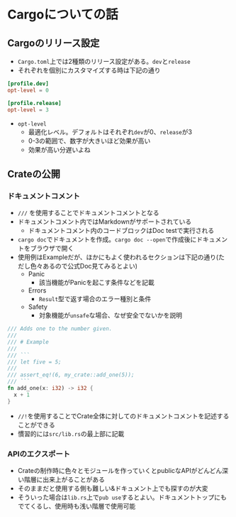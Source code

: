 Cargoについての話
=======================

Cargoのリリース設定
-------------------

* `Cargo.toml`上では2種類のリリース設定がある。`dev`と`release`
* それぞれを個別にカスタマイズする時は下記の通り

```toml
[profile.dev]
opt-level = 0

[profile.release]
opt-level = 3
```

* `opt-level`
  * 最適化レベル。デフォルトはそれぞれ`dev`が0、`release`が3
  * 0-3の範囲で、数字が大きいほど効果が高い
  * 効果が高い分遅いよね

Crateの公開
-----------------------

### ドキュメントコメント

* `///` を使用することでドキュメントコメントとなる
* ドキュメントコメント内ではMarkdownがサポートされている
  * ドキュメントコメント内のコードブロックはDoc testで実行される
* `cargo doc`でドキュメントを作成。`cargo doc --open`で作成後にドキュメントをブラウザで開く
* 使用例はExampleだが、ほかにもよく使われるセクションは下記の通り(ただし色々あるので公式Doc見てみるとよい)
  * Panic
    * 該当機能がPanicを起こす条件などを記載
  * Errors
    * `Result`型で返す場合のエラー種別と条件
  * Safety
    * 対象機能が`unsafe`な場合、なぜ安全でないかを説明

```rust
/// Adds one to the number given.
///
/// # Example
///
/// ```
/// let five = 5;
///
/// assert_eq!(6, my_crate::add_one(5));
/// ```
fn add_one(x: i32) -> i32 {
  x + 1
}
```

* `//!`を使用することでCrate全体に対してのドキュメントコメントを記述することができる
* 慣習的には`src/lib.rs`の最上部に記載

### APIのエクスポート

* Crateの制作時に色々とモジュールを作っていくとpublicなAPIがどんどん深い階層に出来上がることがある
* そのままだと使用する側も難しい&ドキュメント上でも探すのが大変
* そういった場合は`lib.rs`上で`pub use`するとよい。ドキュメントトップにもでてくるし、使用時も浅い階層で使用可能